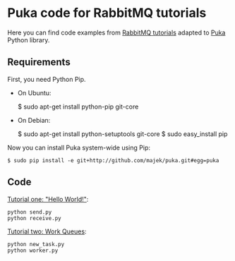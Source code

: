 # Puka code for RabbitMQ tutorials

Here you can find code examples from
[RabbitMQ tutorials](http://www.rabbitmq.com/getstarted.html) adapted
to [Puka](https://github.com/majek/puka) Python library.

## Requirements

First, you need Python Pip.

  * On Ubuntu:

     $ sudo apt-get install python-pip git-core

 * On Debian:

     $ sudo apt-get install python-setuptools git-core
     $ sudo easy_install pip


Now you can install Puka system-wide using Pip:

    $ sudo pip install -e git+http://github.com/majek/puka.git#egg=puka


## Code

[Tutorial one: "Hello World!"](http://www.rabbitmq.com/tutorial-one-python.html):

    python send.py
    python receive.py


[Tutorial two: Work Queues](http://www.rabbitmq.com/tutorial-two-python.html):

    python new_task.py
    python worker.py



